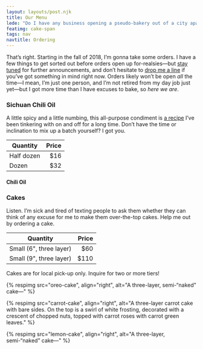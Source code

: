 ```yaml
---
layout: layouts/post.njk
title: Our Menu
lede: "Do I have any business opening a pseudo-bakery out of a city apartment? Absolutely not. Am I gonna do it anyway? <em>Hell yes I am.</em>"
featimg: cake-span
tags: nav
navtitle: Ordering
---
```


That’s right. Starting in the fall of 2018, I’m gonna take some orders. I have a few things to get sorted out before orders open up for-realsies—but [stay tuned](https://twitter.com/wiltomakesfood) for further announcements, and don’t hesitate to [drop me a line](mailto:me@wiltomakesfood.com) if you’ve got something in mind right now. Orders likely won’t be open _all_ the time—I mean, I’m just one person, and I’m not retired from my day job just yet—but I got more time than I have excuses to bake, so _here we are_.

### Sichuan Chili Oil 

A little spicy and a little numbing, this all-purpose condiment is [a recipe](/recipes/chili-oil/) I’ve been tinkering with on and off for a long time. Don’t have the time or inclination to mix up a batch yourself? I got you.

| Quantity   | Price |
| ---------- | -----:|
| Half dozen |   $16 |
| Dozen      |   $32 |


#### Chili Oil

<!--
### Macarons

Macarons are notoriously fussy, and you _know_ I love a fussy recipe. So much so, in fact, that I keep on making them—despite having bags and bags of macaron shells burnin’ a hole in my freezer as it is. Only you can save my household from this absurd cookie surplus.

| Quantity   | Price |
| ---------- | -----:|
| Half dozen |   $16 |
| Dozen      |   $32 |
<p class="table-note">Pricing for larger quantities available on request!</p>

#### Fall Flavors

-->

### Cakes

Listen. I’m sick and tired of texting people to ask them whether they can think of any excuse for me to make them over-the-top cakes. Help me out by ordering a cake.

| Quantity                | Price |
| ----------------------- | -----:|
| Small (6", three layer) |   $60 |
| Small (9", three layer) |  $110 |

<p class="table-note">Cakes are for local pick-up only. Inquire for two or more tiers!</p>

{% respimg 
    src="oreo-cake", 
    align="right",
    alt="A three-layer, semi-“naked” cake—"
%}

{% respimg 
    src="carrot-cake", 
    align="right",
    alt="A three-layer carrot cake with bare sides. On the top is a swirl of white frosting, decorated with a crescent of chopped nuts, topped with carrot roses with carrot green leaves."
%}

{% respimg 
    src="lemon-cake", 
    align="right",
    alt="A three-layer, semi-“naked” cake—"
%}



